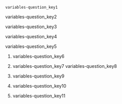 ```ngMeta
variables-question_key1
```

variables-question_key2


variables-question_key3


variables-question_key4


variables-question_key5
1. variables-question_key6
2. variables-question_key7
variables-question_key8
  
1. variables-question_key9
2. variables-question_key10
3. variables-question_key11
